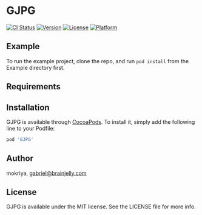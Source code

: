 # GJPG

[![CI Status](http://img.shields.io/travis/mokriya/GJPG.svg?style=flat)](https://travis-ci.org/mokriya/GJPG)
[![Version](https://img.shields.io/cocoapods/v/GJPG.svg?style=flat)](http://cocoapods.org/pods/GJPG)
[![License](https://img.shields.io/cocoapods/l/GJPG.svg?style=flat)](http://cocoapods.org/pods/GJPG)
[![Platform](https://img.shields.io/cocoapods/p/GJPG.svg?style=flat)](http://cocoapods.org/pods/GJPG)

## Example

To run the example project, clone the repo, and run `pod install` from the Example directory first.

## Requirements

## Installation

GJPG is available through [CocoaPods](http://cocoapods.org). To install
it, simply add the following line to your Podfile:

```ruby
pod 'GJPG'
```

## Author

mokriya, gabriel@brainjelly.com

## License

GJPG is available under the MIT license. See the LICENSE file for more info.
